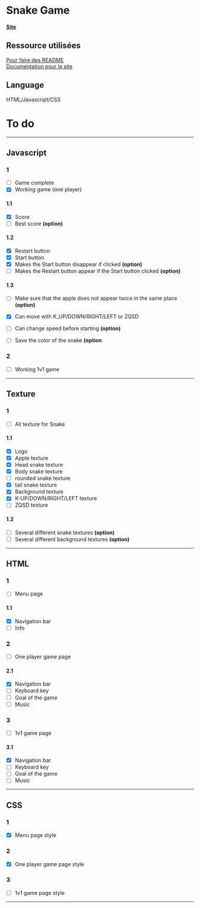 # Snake Game 

**[Site](https://jerem-estici.github.io/Snake-game-html/)**

## Ressource utilisées
[Pour faire des README](https://www.youtube.com/watch?v=4lg3YyugRZQ&ab_channel=e-genieclimatique/) 
<br/>
[Documentation pour le site](https://developer.mozilla.org/fr/)

## Language 
HTML/Javascript/CSS

# To do

---

## Javascript



### 1
- [ ] Game complete
- [x] Working game (one player)

#### 1.1
- [x] Score 
- [ ] Best score **(option)**

#### 1.2
- [x] Restart button 
- [x] Start button
- [x] Makes the Start button disappear if clicked **(option)**
- [ ] Makes the Restart button appear if the Start button clicked **(option)**

#### 1.3
- [ ] Make sure that the apple does not appear twice in the same place **(option)**
- [x] Can move with K_UP/DOWN/RIGHT/LEFT or ZQSD
- [ ] Can change speed before starting **(option)**
- [ ] Save the color of the snake **(option**


### 2
- [ ] Working 1v1 game

---

## Texture


  
###  1

- [ ] All texture for Snake 

#### 1.1
- [x] Logo
- [x] Apple texture 
- [x] Head snake texture
- [x] Body snake texture
- [ ] rounded snake texture
- [x] tail snake texture
- [x] Background texture
- [x] K-UP/DOWN/RIGHT/LEFT texture
- [ ] ZQSD texture

#### 1.2

- [ ] Several different snake textures **(option)**
- [ ] Several different background textures **(option)**

---

## HTML

### 1 

- [ ] Menu page

#### 1.1

- [x] Navigation bar
- [ ] Info 

### 2

- [ ] One player game page

#### 2.1

- [x] Navigation bar
- [ ] Keyboard key 
- [ ] Goal of the game
- [ ] Music

### 3 

- [ ] 1v1 game page

#### 3.1

- [x] Navigation bar
- [ ] Keyboard key 
- [ ] Goal of the game
- [ ] Music
---

## CSS

### 1 

- [x] Menu page style

### 2

- [x] One player game page style

### 3 

- [ ] 1v1 game page style

---
